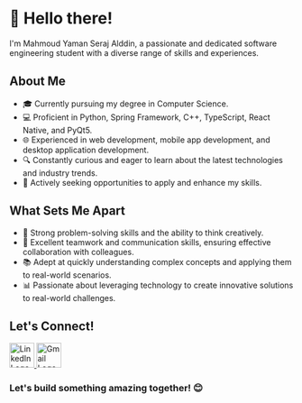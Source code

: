 # 👋 Hello there!


I'm Mahmoud Yaman Seraj Alddin, a passionate and dedicated software engineering student with a diverse range of skills and experiences. 

## About Me

- 🎓 Currently pursuing my degree in Computer Science.
- 💻 Proficient in Python, Spring Framework, C++, TypeScript, React Native, and PyQt5.
- 🌐 Experienced in web development, mobile app development, and desktop application development.
- 🔍 Constantly curious and eager to learn about the latest technologies and industry trends.
- 🌱 Actively seeking opportunities to apply and enhance my skills.

## What Sets Me Apart

- 🚀 Strong problem-solving skills and the ability to think creatively.
- 🤝 Excellent teamwork and communication skills, ensuring effective collaboration with colleagues.
- 📚 Adept at quickly understanding complex concepts and applying them to real-world scenarios.
- 📊 Passionate about leveraging technology to create innovative solutions to real-world challenges.

## Let's Connect!

<a href="https://www.linkedin.com/in/mahmoud-yaman-seraj-alddin-749426278/" target="_blank">
  <img src="https://content.linkedin.com/content/dam/me/business/en-us/amp/brand-site/v2/bg/LI-Bug.svg.original.svg" alt="LinkedIn Logo" width="44" height="44">
</a>
<a href="mailto:mysd.real@gmail.com" target="_blank">
  <img src="https://www.gstatic.com/images/branding/product/2x/gmail_2020q4_48dp.png" alt="Gmail Logo" width="44" height="44">
</a>

### Let's build something amazing together! 😊
